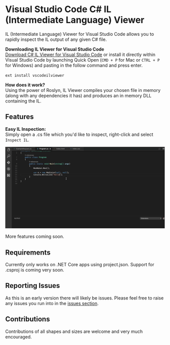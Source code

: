 # Visual Studio Code C# IL (Intermediate Language) Viewer

IL (Intermediate Language) Viewer for Visual Studio Code allows you to rapidly inspect the IL output of any given C# file.

**Downloading IL Viewer for Visual Studio Code**  
[Download C# IL Viewer for Visual Studio Code](https://marketplace.visualstudio.com/items?itemName=josephwoodward.vscodeilviewer) or install it directly within Visual Studio Code by launching Quick Open (`CMD + P` for Mac or `CTRL + P` for Windows) and pasting in the follow command and press enter.

`ext install vscodeilviewer`

**How does it work?**  
Using the power of Roslyn, IL Viewer compiles your chosen file in memory (along with any dependencies it has) and produces an in memory DLL containing the IL. 

## Features

**Easy IL Inspection:**  
Simply open a .cs file which you'd like to inspect, right-click and select `Inspect IL`.

![Easy IL inspection](./images/demo.gif)

More features coming soon.


## Requirements

Currently only works on .NET Core apps using project.json. Support for .csproj is coming very soon.

## Reporting Issues

As this is an early version there will likely be issues. Please feel free to raise any issues you run into in the [issues section](https://github.com/JosephWoodward/VSCodeILViewer/issues).

## Contributions

Contributions of all shapes and sizes are welcome and very much encouraged.
